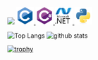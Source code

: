 ![](https://komarev.com/ghpvc/?username=nkmr-mskz)
<a href="https://www.cprogramming.com/" target="_blank" rel="noreferrer"> 
  <img src="https://raw.githubusercontent.com/devicons/devicon/master/icons/c/c-original.svg" alt="c" width="40" height="40"/> 
</a> 
<a href="https://www.w3schools.com/cs/" target="_blank" rel="noreferrer"> 
  <img src="https://raw.githubusercontent.com/devicons/devicon/master/icons/csharp/csharp-original.svg" alt="csharp" width="40" height="40"/> 
</a> 
<a href="https://dotnet.microsoft.com/" target="_blank" rel="noreferrer"> 
  <img src="https://raw.githubusercontent.com/devicons/devicon/master/icons/dot-net/dot-net-original-wordmark.svg" alt="dotnet" width="40" height="40"/> 
</a> 
<a href="https://www.python.org" target="_blank" rel="noreferrer"> 
  <img src="https://raw.githubusercontent.com/devicons/devicon/master/icons/python/python-original.svg" alt="python" width="40" height="40"/> 
</a>

<p align="left"> 
  <img alt="Top Langs" height="150px" src="https://github-readme-stats.vercel.app/api/top-langs/?username=nkmr-mskz&layout=compact&show_icons=true&theme=dark" />
  <img alt="github stats" height="150px" src="https://github-readme-stats.vercel.app/api?username=nkmr-mskz&theme=dark&count_private=true&show_icons=ture" />
</p>

[![trophy](https://github-profile-trophy.vercel.app/?username=nkmr-mskz&theme=onedark&column=7
)](https://github.com/ryo-ma/github-profile-trophy)

<!--
**nkmr-mskz/nkmr-mskz** is a ✨ _special_ ✨ repository because its `README.md` (this file) appears on your GitHub profile.

Here are some ideas to get you started:

- 🔭 I’m currently working on ...
- 🌱 I’m currently learning ...
- 👯 I’m looking to collaborate on ...
- 🤔 I’m looking for help with ...
- 💬 Ask me about ...
- 📫 How to reach me: ...
- 😄 Pronouns: ...
- ⚡ Fun fact: ...
-->
